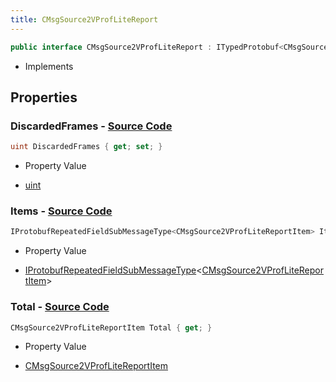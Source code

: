 ```yaml
---
title: CMsgSource2VProfLiteReport
---
```


```csharp
public interface CMsgSource2VProfLiteReport : ITypedProtobuf<CMsgSource2VProfLiteReport>, INativeHandle
```

- Implements

## Properties

### **DiscardedFrames** - [Source Code](https://github.com/swiftly-solution/swiftlys2/blob/main/managed/src/SwiftlyS2.Generated/Protobufs/Interfaces/CMsgSource2VProfLiteReport.cs#L19)

```csharp
uint DiscardedFrames { get; set; }
```

- Property Value

- [uint](https://learn.microsoft.com/dotnet/api/system.uint32)

### **Items** - [Source Code](https://github.com/swiftly-solution/swiftlys2/blob/main/managed/src/SwiftlyS2.Generated/Protobufs/Interfaces/CMsgSource2VProfLiteReport.cs#L16)

```csharp
IProtobufRepeatedFieldSubMessageType<CMsgSource2VProfLiteReportItem> Items { get; }
```

- Property Value

- [IProtobufRepeatedFieldSubMessageType](/docs/api/shared/netmessages/iprotobufrepeatedfieldsubmessagetype-1)<[CMsgSource2VProfLiteReportItem](/docs/api/shared/protobufdefinitions/cmsgsource2vproflitereportitem)>

### **Total** - [Source Code](https://github.com/swiftly-solution/swiftlys2/blob/main/managed/src/SwiftlyS2.Generated/Protobufs/Interfaces/CMsgSource2VProfLiteReport.cs#L13)

```csharp
CMsgSource2VProfLiteReportItem Total { get; }
```

- Property Value

- [CMsgSource2VProfLiteReportItem](/docs/api/shared/protobufdefinitions/cmsgsource2vproflitereportitem)

